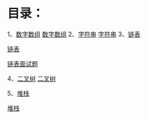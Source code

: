 # 目录： #

1、[数字数组](#jump1)
[数字数组](https://www.cnblogs.com/agui125/protected/p/12024887.html)
2、[字符串](#jump2)
[字符串](https://www.cnblogs.com/agui125/protected/p/12024893.html)
3、[链表](#jump3)

[链表](https://www.cnblogs.com/agui125/protected/p/12024716.html)

[链表面试题](https://blog.csdn.net/qq_41999654/article/details/88962432)

4、[二叉树](#jump4)
[二叉树](https://www.cnblogs.com/agui125/protected/p/12024805.html)

5、[堆栈](#jump5)

[堆栈](https://www.cnblogs.com/agui125/protected/p/12024962.html)